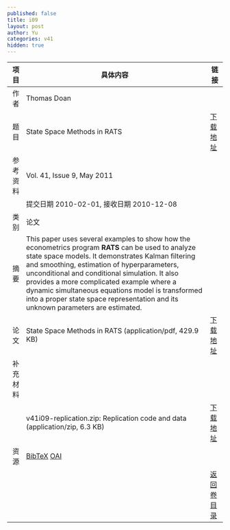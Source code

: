```yaml
---
published: false
title: i09
layout: post
author: Yu
categories: v41
hidden: true
---
```


| 项目 | 具体内容 | 链接 |
|---:|---|---|
| 作者 | Thomas Doan| |
| 题目 |State Space Methods in RATS | [下载地址](http://www.jstatsoft.org/v41/i09/paper) |
| 参考资料 |Vol. 41, Issue 9, May 2011 | |
| | 提交日期 2010-02-01, 接收日期 2010-12-08| | 
| 类别 | 论文| |
| 摘要 | This paper uses several examples to show how the econometrics program <b>RATS</b> can be used to analyze state space models. It demonstrates Kalman filtering and smoothing, estimation of hyperparameters, unconditional and conditional simulation. It also provides a more complicated example where a dynamic simultaneous equations model is transformed into a proper state space representation and its unknown parameters are estimated.| |
| 论文 | State Space Methods in RATS  (application/pdf, 429.9 KB)| [下载地址](http://www.jstatsoft.org/v41/i09/paper) |
| 补充材料 | | |
| |v41i09-replication.zip: Replication code and data  (application/zip, 6.3 KB)|  [下载地址](http://www.jstatsoft.org/v41/i09/supp/1) |
| 资源 | [BibTeX](http://www.jstatsoft.org/v41/i09/bibtex) [OAI](http://www.jstatsoft.org/oai?verb=GetRecord&identifier=oai.jstatsoft/v41/i09&prefix=oai_dc)| |
| |  | [返回卷目录]({{site.baseurl}}/volume/v41.html) |